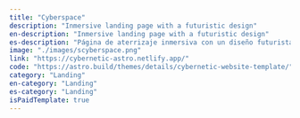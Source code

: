 ```yaml
---
title: "Cyberspace"
description: "Inmersive landing page with a futuristic design"
en-description: "Inmersive landing page with a futuristic design"
es-description: "Página de aterrizaje inmersiva con un diseño futurista"
image: "./images/scyberspace.png"
link: "https://cybernetic-astro.netlify.app/"
code: "https://astro.build/themes/details/cybernetic-website-template/"
category: "Landing"
en-category: "Landing"
es-category: "Landing"
isPaidTemplate: true
---
```

